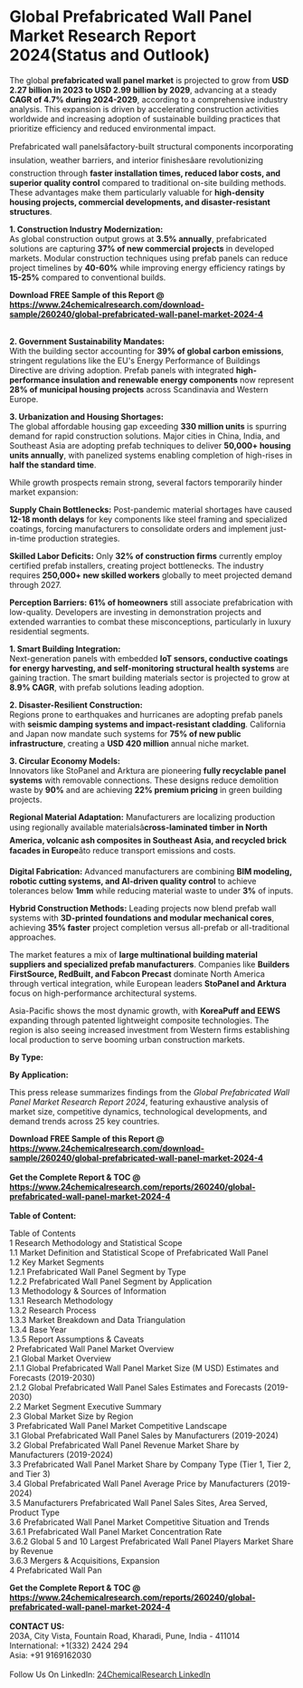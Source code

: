 <h1>Global Prefabricated Wall Panel Market Research Report 2024(Status and Outlook)</h1><p>The global <strong>prefabricated wall panel market</strong> is projected to grow from <strong>USD 2.27 billion in 2023 to USD 2.99 billion by 2029</strong>, advancing at a steady <strong>CAGR of 4.7% during 2024-2029</strong>, according to a comprehensive industry analysis. This expansion is driven by accelerating construction activities worldwide and increasing adoption of sustainable building practices that prioritize efficiency and reduced environmental impact.</p><p>Prefabricated wall panelsâfactory-built structural components incorporating insulation, weather barriers, and interior finishesâare revolutionizing construction through <strong>faster installation times, reduced labor costs, and superior quality control</strong> compared to traditional on-site building methods. These advantages make them particularly valuable for <strong>high-density housing projects, commercial developments, and disaster-resistant structures</strong>.</p><p><strong>1. Construction Industry Modernization:</strong><br>
As global construction output grows at <strong>3.5% annually</strong>, prefabricated solutions are capturing <strong>37% of new commercial projects</strong> in developed markets. Modular construction techniques using prefab panels can reduce project timelines by <strong>40-60%</strong> while improving energy efficiency ratings by <strong>15-25%</strong> compared to conventional builds.</p><div><b>Download FREE Sample of this Report @ 
            <a href="https://www.24chemicalresearch.com/download-sample/260240/global-prefabricated-wall-panel-market-2024-4">
            https://www.24chemicalresearch.com/download-sample/260240/global-prefabricated-wall-panel-market-2024-4</a></b></div><br><p><strong>2. Government Sustainability Mandates:</strong><br>
With the building sector accounting for <strong>39% of global carbon emissions</strong>, stringent regulations like the EU's Energy Performance of Buildings Directive are driving adoption. Prefab panels with integrated <strong>high-performance insulation and renewable energy components</strong> now represent <strong>28% of municipal housing projects</strong> across Scandinavia and Western Europe.</p><p><strong>3. Urbanization and Housing Shortages:</strong><br>
The global affordable housing gap exceeding <strong>330 million units</strong> is spurring demand for rapid construction solutions. Major cities in China, India, and Southeast Asia are adopting prefab techniques to deliver <strong>50,000+ housing units annually</strong>, with panelized systems enabling completion of high-rises in <strong>half the standard time</strong>.</p><p>While growth prospects remain strong, several factors temporarily hinder market expansion:</p><p><strong>Supply Chain Bottlenecks:</strong> Post-pandemic material shortages have caused <strong>12-18 month delays</strong> for key components like steel framing and specialized coatings, forcing manufacturers to consolidate orders and implement just-in-time production strategies.</p><p><strong>Skilled Labor Deficits:</strong> Only <strong>32% of construction firms</strong> currently employ certified prefab installers, creating project bottlenecks. The industry requires <strong>250,000+ new skilled workers</strong> globally to meet projected demand through 2027.</p><p><strong>Perception Barriers:</strong> <strong>61% of homeowners</strong> still associate prefabrication with low-quality. Developers are investing in demonstration projects and extended warranties to combat these misconceptions, particularly in luxury residential segments.</p><p><strong>1. Smart Building Integration:</strong><br>
Next-generation panels with embedded <strong>IoT sensors, conductive coatings for energy harvesting, and self-monitoring structural health systems</strong> are gaining traction. The smart building materials sector is projected to grow at <strong>8.9% CAGR</strong>, with prefab solutions leading adoption.</p><p><strong>2. Disaster-Resilient Construction:</strong><br>
Regions prone to earthquakes and hurricanes are adopting prefab panels with <strong>seismic damping systems and impact-resistant cladding</strong>. California and Japan now mandate such systems for <strong>75% of new public infrastructure</strong>, creating a <strong>USD 420 million</strong> annual niche market.</p><p><strong>3. Circular Economy Models:</strong><br>
Innovators like StoPanel and Arktura are pioneering <strong>fully recyclable panel systems</strong> with removable connections. These designs reduce demolition waste by <strong>90%</strong> and are achieving <strong>22% premium pricing</strong> in green building projects.</p><p><strong>Regional Material Adaptation:</strong> Manufacturers are localizing production using regionally available materialsâ<strong>cross-laminated timber in North America, volcanic ash composites in Southeast Asia, and recycled brick facades in Europe</strong>âto reduce transport emissions and costs.</p><p><strong>Digital Fabrication:</strong> Advanced manufacturers are combining <strong>BIM modeling, robotic cutting systems, and AI-driven quality control</strong> to achieve tolerances below <strong>1mm</strong> while reducing material waste to under <strong>3%</strong> of inputs.</p><p><strong>Hybrid Construction Methods:</strong> Leading projects now blend prefab wall systems with <strong>3D-printed foundations and modular mechanical cores</strong>, achieving <strong>35% faster</strong> project completion versus all-prefab or all-traditional approaches.</p><p>The market features a mix of <strong>large multinational building material suppliers and specialized prefab manufacturers</strong>. Companies like <strong>Builders FirstSource, RedBuilt, and Fabcon Precast</strong> dominate North America through vertical integration, while European leaders <strong>StoPanel and Arktura</strong> focus on high-performance architectural systems.</p><p>Asia-Pacific shows the most dynamic growth, with <strong>KoreaPuff and EEWS</strong> expanding through patented lightweight composite technologies. The region is also seeing increased investment from Western firms establishing local production to serve booming urban construction markets.</p><p><strong>By Type:</strong></p><p><strong>By Application:</strong></p><p>This press release summarizes findings from the <em>Global Prefabricated Wall Panel Market Research Report 2024</em>, featuring exhaustive analysis of market size, competitive dynamics, technological developments, and demand trends across 25 key countries.</p><div><b>Download FREE Sample of this Report @ 
            <a href="https://www.24chemicalresearch.com/download-sample/260240/global-prefabricated-wall-panel-market-2024-4">
            https://www.24chemicalresearch.com/download-sample/260240/global-prefabricated-wall-panel-market-2024-4</a></b></div><br><div><b>Get the Complete Report & TOC @ 
            <a href="https://www.24chemicalresearch.com/reports/260240/global-prefabricated-wall-panel-market-2024-4">
            https://www.24chemicalresearch.com/reports/260240/global-prefabricated-wall-panel-market-2024-4</a></b></div><br>
            <b>Table of Content:</b><p>Table of Contents<br />
1 Research Methodology and Statistical Scope<br />
1.1 Market Definition and Statistical Scope of Prefabricated Wall Panel<br />
1.2 Key Market Segments<br />
1.2.1 Prefabricated Wall Panel Segment by Type<br />
1.2.2 Prefabricated Wall Panel Segment by Application<br />
1.3 Methodology & Sources of Information<br />
1.3.1 Research Methodology<br />
1.3.2 Research Process<br />
1.3.3 Market Breakdown and Data Triangulation<br />
1.3.4 Base Year<br />
1.3.5 Report Assumptions & Caveats<br />
2 Prefabricated Wall Panel Market Overview<br />
2.1 Global Market Overview<br />
2.1.1 Global Prefabricated Wall Panel Market Size (M USD) Estimates and Forecasts (2019-2030)<br />
2.1.2 Global Prefabricated Wall Panel Sales Estimates and Forecasts (2019-2030)<br />
2.2 Market Segment Executive Summary<br />
2.3 Global Market Size by Region<br />
3 Prefabricated Wall Panel Market Competitive Landscape<br />
3.1 Global Prefabricated Wall Panel Sales by Manufacturers (2019-2024)<br />
3.2 Global Prefabricated Wall Panel Revenue Market Share by Manufacturers (2019-2024)<br />
3.3 Prefabricated Wall Panel Market Share by Company Type (Tier 1, Tier 2, and Tier 3)<br />
3.4 Global Prefabricated Wall Panel Average Price by Manufacturers (2019-2024)<br />
3.5 Manufacturers Prefabricated Wall Panel Sales Sites, Area Served, Product Type<br />
3.6 Prefabricated Wall Panel Market Competitive Situation and Trends<br />
3.6.1 Prefabricated Wall Panel Market Concentration Rate<br />
3.6.2 Global 5 and 10 Largest Prefabricated Wall Panel Players Market Share by Revenue<br />
3.6.3 Mergers & Acquisitions, Expansion<br />
4 Prefabricated Wall Pan</p><div><b>Get the Complete Report & TOC @ 
            <a href="https://www.24chemicalresearch.com/reports/260240/global-prefabricated-wall-panel-market-2024-4">
            https://www.24chemicalresearch.com/reports/260240/global-prefabricated-wall-panel-market-2024-4</a></b></div><br><b>CONTACT US:</b><br>
            203A, City Vista, Fountain Road, Kharadi, Pune, India - 411014<br>
            International: +1(332) 2424 294<br>
            Asia: +91 9169162030 <br><br>
            Follow Us On LinkedIn: <a href="https://www.linkedin.com/company/24chemicalresearch/">24ChemicalResearch LinkedIn</a>